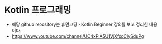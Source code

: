 # Kotlin 프로그래밍

- 해당 github repository는 휴먼코딩 - Kotlin Beginner 강의를 보고 정리한 내용이다.
- https://www.youtube.com/channel/UC4xPiA5U1VjXfdoCIySduPg